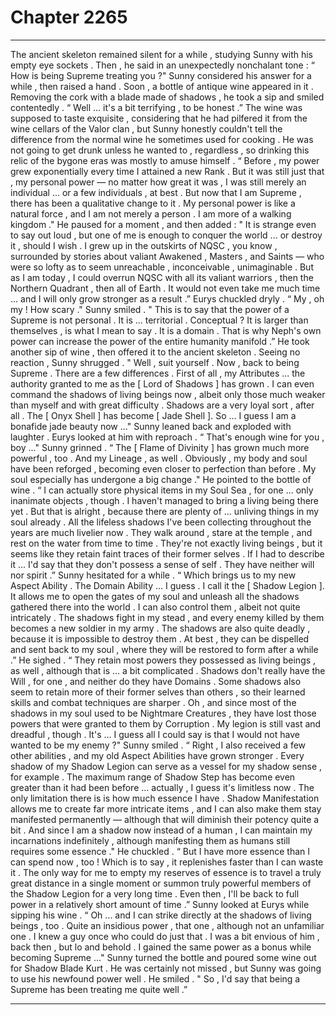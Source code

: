 
# Chapter 2265


---

The ancient skeleton remained silent for a while , studying Sunny with his empty eye sockets .
Then , he said in an unexpectedly nonchalant tone :
“ How is being Supreme treating you ?"
Sunny considered his answer for a while , then raised a hand . Soon , a bottle of antique wine appeared in it . Removing the cork with a blade made of shadows , he took a sip and smiled contentedly .
“ Well ... it's a bit terrifying , to be honest .”
The wine was supposed to taste exquisite , considering that he had pilfered it from the wine cellars of the Valor clan , but Sunny honestly couldn't tell the difference from the normal wine he sometimes used for cooking . He was not going to get drunk unless he wanted to , regardless , so drinking this relic of the bygone eras was mostly to amuse himself .
“ Before , my power grew exponentially every time I attained a new Rank . But it was still just that , my personal power — no matter how great it was , I was still merely an individual ... or a few individuals , at best . But now that I am Supreme , there has been a qualitative change to it . My personal power is like a natural force , and I am not merely a person . I am more of a walking kingdom ."
He paused for a moment , and then added : " It is strange even to say out loud , but one of me is enough to conquer the world ... or destroy it , should I wish . I grew up in the outskirts of NQSC , you know , surrounded by stories about valiant Awakened , Masters , and Saints — who were so lofty as to seem unreachable , inconceivable , unimaginable . But as I am today , I could overrun NQSC with all its valiant warriors , then the Northern Quadrant , then all of Earth . It would not even take me much time ... and I will only grow stronger as a result .”
Eurys chuckled dryly .
“ My , oh my ! How scary ."
Sunny smiled .
" This is to say that the power of a Supreme is not personal . It is ... territorial . Conceptual ? It is larger than themselves , is what I mean to say . It is a domain . That is why Neph's own power can increase the power of the entire humanity manifold .” He took another sip of wine , then offered it to the ancient skeleton . Seeing no reaction , Sunny shrugged .
" Well , suit yourself . Now , back to being Supreme . There are a few differences . First of all , my Attributes ... the authority granted to me as the [ Lord of Shadows ] has grown . I can even command the shadows of living beings now , albeit only those much weaker than myself and with great difficulty . Shadows are a very loyal sort , after all . The [ Onyx Shell ] has become [ Jade Shell ]. So ... I guess I am a bonafide jade beauty now ..."
Sunny leaned back and exploded with laughter .
Eurys looked at him with reproach .
“ That's enough wine for you , boy ..."
Sunny grinned .
“ The [ Flame of Divinity ] has grown much more powerful , too . And my Lineage , as well . Obviously , my body and soul have been reforged , becoming even closer to perfection than
before . My soul especially has undergone a big change ."
He pointed to the bottle of wine .
“ I can actually store physical items in my Soul Sea , for one ... only inanimate objects , though . I haven't managed to bring a living being there yet . But that is alright , because there are plenty of ... unliving things in my soul already . All the lifeless shadows I've been collecting throughout the years are much livelier now . They walk around , stare at the temple , and rest on the water from time to time . They're not exactly living beings , but it seems like they retain faint traces of their former selves . If I had to describe it ... I'd say that they don't possess a sense of self . They have neither will nor spirit .”
Sunny hesitated for a while .
“ Which brings us to my new Aspect Ability . The Domain Ability ... I guess . I call it the [ Shadow Legion ]. It allows me to open the gates of my soul and unleash all the shadows gathered there into the world . I can also control them , albeit not quite intricately . The shadows fight in my stead , and every enemy killed by them becomes a new soldier in my army . The shadows are also quite deadly , because it is impossible to destroy them . At best , they can be dispelled and sent back to my soul , where they will be restored to form after a while .”
He sighed .
“ They retain most powers they possessed as living beings , as well , although that is ... a bit complicated . Shadows don't really have the Will , for one , and neither do they have Domains . Some shadows also seem to retain more of their former selves than others , so their learned skills and combat techniques are sharper . Oh , and since most of the shadows in my soul used to be Nightmare Creatures , they have lost those powers that were granted to them by Corruption . My legion is still vast and dreadful , though . It's ... I guess all I could say is that I would not have wanted to be my enemy ?"
Sunny smiled .
“ Right , I also received a few other abilities , and my old Aspect Abilities have grown stronger . Every shadow of my Shadow Legion can serve as a vessel for my shadow sense , for example . The maximum range of Shadow Step has become even greater than it had been before ... actually , I guess it's limitless now . The only limitation there is is how much essence I have . Shadow Manifestation allows me to create far more intricate items , and I can also make them stay manifested permanently — although that will diminish their potency quite a bit . And since I am a shadow now instead of a human , I can maintain my incarnations indefinitely , although manifesting them as humans still requires some essence ."
He chuckled .
“ But I have more essence than I can spend now , too ! Which is to say , it replenishes faster than I can waste it . The only way for me to empty my reserves of essence is to travel a truly great distance in a single moment or summon truly powerful members of the Shadow Legion for a very long time . Even then , I'll be back to full power in a relatively short amount of time .”
Sunny looked at Eurys while sipping his wine .
“ Oh ... and I can strike directly at the shadows of living beings , too . Quite an insidious power , that one , although not an unfamiliar one . I knew a guy once who could do just that . I was a bit envious of him , back then , but lo and behold . I gained the same power as a bonus while becoming Supreme ..."
Sunny turned the bottle and poured some wine out for Shadow Blade Kurt .
He was certainly not missed , but Sunny was going to use his newfound power well . He smiled .
" So , I'd say that being a Supreme has been treating me quite well .”

---

